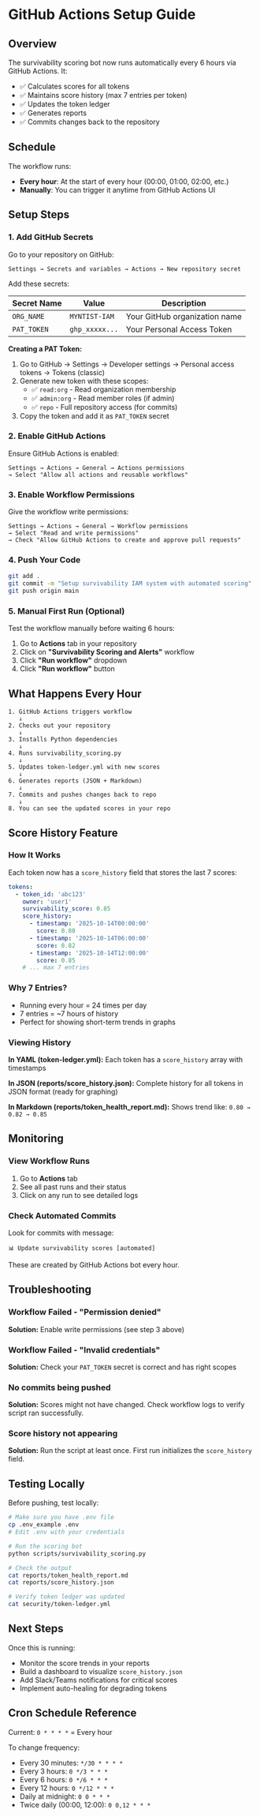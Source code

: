 # GitHub Actions Setup Guide

## Overview

The survivability scoring bot now runs automatically every 6 hours via GitHub Actions. It:
- ✅ Calculates scores for all tokens
- ✅ Maintains score history (max 7 entries per token)
- ✅ Updates the token ledger
- ✅ Generates reports
- ✅ Commits changes back to the repository

## Schedule

The workflow runs:
- **Every hour**: At the start of every hour (00:00, 01:00, 02:00, etc.)
- **Manually**: You can trigger it anytime from GitHub Actions UI

## Setup Steps

### 1. Add GitHub Secrets

Go to your repository on GitHub:
```
Settings → Secrets and variables → Actions → New repository secret
```

Add these secrets:

| Secret Name | Value | Description |
|-------------|-------|-------------|
| `ORG_NAME` | `MYNTIST-IAM` | Your GitHub organization name |
| `PAT_TOKEN` | `ghp_xxxxx...` | Your Personal Access Token |

**Creating a PAT Token:**
1. Go to GitHub → Settings → Developer settings → Personal access tokens → Tokens (classic)
2. Generate new token with these scopes:
   - ✅ `read:org` - Read organization membership
   - ✅ `admin:org` - Read member roles (if admin)
   - ✅ `repo` - Full repository access (for commits)
3. Copy the token and add it as `PAT_TOKEN` secret

### 2. Enable GitHub Actions

Ensure GitHub Actions is enabled:
```
Settings → Actions → General → Actions permissions
→ Select "Allow all actions and reusable workflows"
```

### 3. Enable Workflow Permissions

Give the workflow write permissions:
```
Settings → Actions → General → Workflow permissions
→ Select "Read and write permissions"
→ Check "Allow GitHub Actions to create and approve pull requests"
```

### 4. Push Your Code

```bash
git add .
git commit -m "Setup survivability IAM system with automated scoring"
git push origin main
```

### 5. Manual First Run (Optional)

Test the workflow manually before waiting 6 hours:

1. Go to **Actions** tab in your repository
2. Click on **"Survivability Scoring and Alerts"** workflow
3. Click **"Run workflow"** dropdown
4. Click **"Run workflow"** button

## What Happens Every Hour

```
1. GitHub Actions triggers workflow
   ↓
2. Checks out your repository
   ↓
3. Installs Python dependencies
   ↓
4. Runs survivability_scoring.py
   ↓
5. Updates token-ledger.yml with new scores
   ↓
6. Generates reports (JSON + Markdown)
   ↓
7. Commits and pushes changes back to repo
   ↓
8. You can see the updated scores in your repo
```

## Score History Feature

### How It Works

Each token now has a `score_history` field that stores the last 7 scores:

```yaml
tokens:
  - token_id: 'abc123'
    owner: 'user1'
    survivability_score: 0.85
    score_history:
      - timestamp: '2025-10-14T00:00:00'
        score: 0.80
      - timestamp: '2025-10-14T06:00:00'
        score: 0.82
      - timestamp: '2025-10-14T12:00:00'
        score: 0.85
    # ... max 7 entries
```

### Why 7 Entries?

- Running every hour = 24 times per day
- 7 entries = ~7 hours of history
- Perfect for showing short-term trends in graphs

### Viewing History

**In YAML (token-ledger.yml):**
Each token has a `score_history` array with timestamps

**In JSON (reports/score_history.json):**
Complete history for all tokens in JSON format (ready for graphing)

**In Markdown (reports/token_health_report.md):**
Shows trend like: `0.80 → 0.82 → 0.85`

## Monitoring

### View Workflow Runs

1. Go to **Actions** tab
2. See all past runs and their status
3. Click on any run to see detailed logs

### Check Automated Commits

Look for commits with message:
```
📊 Update survivability scores [automated]
```

These are created by GitHub Actions bot every hour.

## Troubleshooting

### Workflow Failed - "Permission denied"

**Solution:** Enable write permissions (see step 3 above)

### Workflow Failed - "Invalid credentials"

**Solution:** Check your `PAT_TOKEN` secret is correct and has right scopes

### No commits being pushed

**Solution:** Scores might not have changed. Check workflow logs to verify script ran successfully.

### Score history not appearing

**Solution:** Run the script at least once. First run initializes the `score_history` field.

## Testing Locally

Before pushing, test locally:

```bash
# Make sure you have .env file
cp .env_example .env
# Edit .env with your credentials

# Run the scoring bot
python scripts/survivability_scoring.py

# Check the output
cat reports/token_health_report.md
cat reports/score_history.json

# Verify token ledger was updated
cat security/token-ledger.yml
```

## Next Steps

Once this is running:
- Monitor the score trends in your reports
- Build a dashboard to visualize `score_history.json`
- Add Slack/Teams notifications for critical scores
- Implement auto-healing for degrading tokens

## Cron Schedule Reference

Current: `0 * * * *` = Every hour

To change frequency:
- Every 30 minutes: `*/30 * * * *`
- Every 3 hours: `0 */3 * * *`
- Every 6 hours: `0 */6 * * *`
- Every 12 hours: `0 */12 * * *`
- Daily at midnight: `0 0 * * *`
- Twice daily (00:00, 12:00): `0 0,12 * * *`


